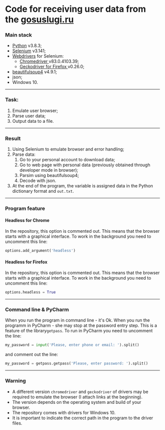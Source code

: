 # Сode for receiving user data from the [gosuslugi.ru](https://www.gosuslugi.ru/ "gosuslugi.ru")
### Main stack
- [Python](https://www.python.org/downloads/ "Python") v3.8.3;
- [Selenium](https://www.selenium.dev/downloads/ "Selenium") v3.141;
- [Webdrivers](https://www.selenium.dev/documentation/en/webdriver/driver_requirements/ "Webdrivers") for Selenium:
	-  [Chromedriver ](https://chromedriver.storage.googleapis.com/index.html "Chromedriver ") v83.0.4103.39;
	- [Geckodriver for Firefox ](https://github.com/mozilla/geckodriver/releases "Geckodriver for Firefox ") v0.26.0;
- [beautifulsoup4](https://pypi.org/project/beautifulsoup4/ "beautifulsoup4") v4.9.1;
- json;
- Windows 10.

------------

### Task:
1. Emulate user browser;
2. Parse user data;
3. Output data to a file.

------------
### Result
1. Using Selenium to emulate browser and error handling;
2. Parse data:
	1.  Go to your personal account to download data;
	2. Go to web page with personal data (previously obtained through developer mode in browser);
	3. Parsim using beautifulsoup4;
	4. Decode with json.
3.  At the end of the program, the variable is assigned data in the Python dictionary format and `out.txt`.

------------

### Program feature
#### Headless for Chrome
In the repository, this option is commented out.
This means that the browser starts with a graphical interface.
To work in the background you need to uncomment this line:
```python
options.add_argument('headless')
```
#### Headless for Firefox
In the repository, this option is commented out.
This means that the browser starts with a graphical interface.
To work in the background you need to uncomment this line:
```python
options.headless = True
```

------------

### Command line & PyCharm
When you run the program in command line - it's Ok.
When you run the programm in PyCharm - she may stop at the password entry step. 
This is a feature of the library`getpass`.
To run in PyCharm you need to uncomment the line:
```python
my_password = input('Please, enter phone or email: ').split()
```
and comment out the line:

```python
my_password = getpass.getpass('Please, enter password: ').split()
```

------------

### Warning
- A different version `chromedriver` and `geckodriver` of drivers may be required to emulate the browser (I attach links at the beginning).
- The version depends on the operating system and build of your browser.
- The repository comes with drivers for Windows 10.
- It is important to indicate the correct path in the program to the driver files.
